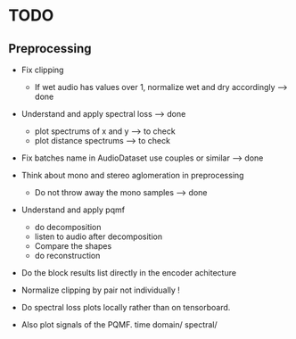 # TODO

## Preprocessing

- Fix clipping
    - If wet audio has values over 1, normalize wet and dry accordingly --> done 

- Understand and apply spectral loss --> done
    - plot spectrums of x and y --> to check
    - plot distance spectrums --> to check

- Fix batches name in AudioDataset use couples or similar --> done
- Think about mono and stereo aglomeration in preprocessing
    - Do not throw away the mono samples --> done

- Understand and apply pqmf
    - do decomposition
    - listen to audio after decomposition
    - Compare the shapes
    - do reconstruction

- Do the block results list directly in the encoder achitecture

- Normalize clipping by pair not individually !

- Do spectral loss plots locally rather than on tensorboard.

- Also plot signals of the PQMF. time domain/ spectral/ 